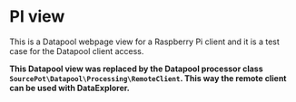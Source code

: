 # PI view
 This is a Datapool webpage view for a Raspberry Pi client and it is a test case for the Datapool client access.

 **This Datapool view was replaced by the Datapool processor class `SourcePot\Datapool\Processing\RemoteClient`. This way the remote client can be used with DataExplorer.**
 
